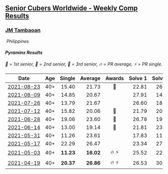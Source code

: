 <style>table {white-space: nowrap;}</style>
<link rel="stylesheet" type="text/css" href="/scw-comp/css/flags.css" />

## [Senior Cubers Worldwide - Weekly Comp Results](/scw-comp/results/)
### [JM Tambaoan](README.md)

<i class="flag flag-PH" />&nbsp;Philippines

#### Pyraminx Results

<span style="white-space: nowrap;">🥇 = 1st senior</span>, <span style="white-space: nowrap;">🥈 = 2nd senior</span>, <span style="white-space: nowrap;">🥉 = 3rd senior</span>, <span style="white-space: nowrap;">🔥 = PR average</span>, <span style="white-space: nowrap;">⚡ = PR single</span>.

| Date | Age | Single | Average | Awards | Solve 1 | Solve 2 | Solve 3 | Solve 4 | Solve 5 | Video |
| :--: | :--: | --: | --: | :--: | --: | --: | --: | --: | --: | :-- |
| [2021-08-23](../../results/2021-08-23/pyram.md) | 40+ | 15.40 | 21.73 | 🥉 | 22.81 | 26.76 | 15.40 | 25.69 | 16.68 | [Desktop](https://www.facebook.com/events/540950593849891/permalink/549913482953602) / [Mobile](https://m.facebook.com/events/540950593849891?view=permalink&id=549913482953602) |
| [2021-08-09](../../results/2021-08-09/pyram.md) | 40+ | 14.85 | 20.67 |  | 27.91 | 14.85 | 22.37 | 21.80 | 17.84 | [Desktop](https://www.facebook.com/events/342027504219422/permalink/350830090005830) / [Mobile](https://m.facebook.com/events/342027504219422?view=permalink&id=350830090005830) |
| [2021-07-26](../../results/2021-07-26/pyram.md) | 40+ | 13.79 | 21.67 |  | 26.60 | 18.19 | 26.24 | 20.59 | 13.79 | [Desktop](https://www.facebook.com/events/5895704557137692/permalink/5959929774048503) / [Mobile](https://m.facebook.com/events/5895704557137692?view=permalink&id=5959929774048503) |
| [2021-07-12](../../results/2021-07-12/pyram.md) | 40+ | 15.82 | 20.06 | 🥉 | 21.79 | 20.12 | 21.48 | 15.82 | 18.59 | [Desktop](https://www.facebook.com/events/853178815336395/permalink/861037351217208) / [Mobile](https://m.facebook.com/events/853178815336395?view=permalink&id=861037351217208) |
| [2021-06-28](../../results/2021-06-28/pyram.md) | 40+ | 19.06 | 23.60 | 🥉 | 26.78 | 19.06 | 20.64 | 26.02 | 24.13 | [Desktop](https://www.facebook.com/events/2032757193542617/permalink/2043528875798782) / [Mobile](https://m.facebook.com/events/2032757193542617?view=permalink&id=2043528875798782) |
| [2021-06-14](../../results/2021-06-14/pyram.md) | 40+ | 13.00 | 19.14 | 🥉 | 21.81 | 23.79 | 17.67 | 17.95 | 13.00 | [Desktop](https://www.facebook.com/events/154757253369245/permalink/162970869214550) / [Mobile](https://m.facebook.com/events/154757253369245?view=permalink&id=162970869214550) |
| [2021-05-31](../../results/2021-05-31/pyram.md) | 40+ | 11.26 | 23.61 |  | 17.83 | 11.26 | 27.17 | 33.49 | 25.84 | [Desktop](https://www.facebook.com/events/4232725036784843/permalink/4268560599867953) / [Mobile](https://m.facebook.com/events/4232725036784843?view=permalink&id=4268560599867953) |
| [2021-05-17](../../results/2021-05-17/pyram.md) | 40+ | 22.29 | 26.47 |  | 23.34 | 27.20 | 22.29 | 28.87 | 31.92 | [Desktop](https://www.facebook.com/events/200054195285035/permalink/207024627921325) / [Mobile](https://m.facebook.com/events/200054195285035?view=permalink&id=207024627921325) |
| [2021-05-03](../../results/2021-05-03/pyram.md) | 40+ | **11.23** | **16.02** | 🔥 ⚡ | 25.52 | 22.25 | **11.23** | 12.67 | 13.15 | [Desktop](https://www.facebook.com/events/1091923434665777/permalink/1097153047476149) / [Mobile](https://m.facebook.com/events/1091923434665777?view=permalink&id=1097153047476149) |
| [2021-04-19](../../results/2021-04-19/pyram.md) | 40+ | **20.37** | **26.86** | 🔥 ⚡ | 26.53 | 30.89 | 31.94 | **20.37** | 23.16 | [Desktop](https://www.facebook.com/events/455121419077355/permalink/460120138577483) / [Mobile](https://m.facebook.com/events/455121419077355?view=permalink&id=460120138577483) |


<!-- Global site tag (gtag.js) - Google Analytics -->
<script async src="https://www.googletagmanager.com/gtag/js?id=UA-86348435-3"></script>
<script>window.dataLayer = window.dataLayer || []; function gtag() {dataLayer.push(arguments);} gtag('js', new Date()); gtag('config', 'UA-86348435-3');</script>

